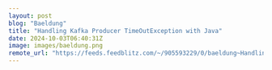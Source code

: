 ```yaml
---
layout: post
blog: "Baeldung"
title: "Handling Kafka Producer TimeOutException with Java"
date: 2024-10-03T06:40:31Z
image: images/baeldung.png
remote_url: "https://feeds.feedblitz.com/~/905593229/0/baeldung~Handling-Kafka-Producer-TimeOutException-with-Java"
---
```

